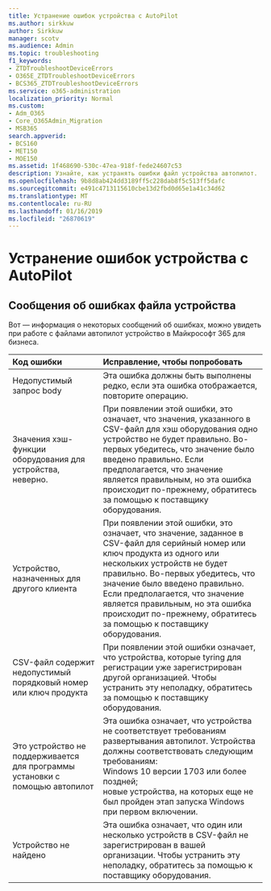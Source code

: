 ```yaml
---
title: Устранение ошибок устройства с AutoPilot
ms.author: sirkkuw
author: Sirkkuw
manager: scotv
ms.audience: Admin
ms.topic: troubleshooting
f1_keywords:
- ZTDTroubleshootDeviceErrors
- O365E_ZTDTroubleshootDeviceErrors
- BCS365_ZTDTroubleshootDeviceErrors
ms.service: o365-administration
localization_priority: Normal
ms.custom:
- Adm_O365
- Core_O365Admin_Migration
- MSB365
search.appverid:
- BCS160
- MET150
- MOE150
ms.assetid: 1f468690-530c-47ea-918f-fede24607c53
description: Узнайте, как устранять ошибки файл устройства автопилот.
ms.openlocfilehash: 9b8d8ab424dd3189ff5c228dab8f5c513ff5dafc
ms.sourcegitcommit: e491c4713115610cbe13d2fbd0d65e1a41c34d62
ms.translationtype: MT
ms.contentlocale: ru-RU
ms.lasthandoff: 01/16/2019
ms.locfileid: "26870619"
---
```

# <a name="troubleshoot-autopilot-device-errors"></a>Устранение ошибок устройства с AutoPilot

## <a name="device-file-error-messages"></a>Сообщения об ошибках файла устройства

Вот — информация о некоторых сообщений об ошибках, можно увидеть при работе с файлами автопилот устройство в Майкрософт 365 для бизнеса. 
  
|**Код ошибки**|**Исправление, чтобы попробовать**|
|:-----|:-----|
|Недопустимый запрос body  <br/> |Эта ошибка должны быть выполнены редко, если эта ошибка отображается, повторите операцию.  <br/> |
|Значения хэш-функции оборудования для устройства, неверно.  <br/> |При появлении этой ошибки, это означает, что значения, указанного в CSV-файл для хэш оборудования одно устройство не будет правильно. Во-первых убедитесь, что значение было введено правильно. Если предполагается, что значение является правильным, но эта ошибка происходит по-прежнему, обратитесь за помощью к поставщику оборудования.  <br/> |
|Устройство, назначенных для другого клиента  <br/> |При появлении этой ошибки, это означает, что значение, заданное в CSV-файл для серийный номер или ключ продукта из одного или нескольких устройств не будет правильно. Во-первых убедитесь, что значение было введено правильно. Если предполагается, что значение является правильным, но эта ошибка происходит по-прежнему, обратитесь за помощью к поставщику оборудования.  <br/> |
|CSV-файл содержит недопустимый порядковый номер или ключ продукта  <br/> |При появлении этой ошибки означает, что устройства, которые tyring для регистрации уже зарегистрирован другой организацией. Чтобы устранить эту неполадку, обратитесь за помощью к поставщику оборудования.  <br/> |
|Это устройство не поддерживается для программы установки с помощью автопилот  <br/> | Эта ошибка означает, что устройства не соответствует требованиям развертывания автопилот. Устройства должны соответствовать следующим требованиям:  <br/>  Windows 10 версии 1703 или более поздней;  <br/>  новые устройства, на которых еще не был пройден этап запуска Windows при первом включении.  <br/> |
|Устройство не найдено  <br/> |Эта ошибка означает, что один или несколько устройств в CSV-файл не зарегистрирован в вашей организации. Чтобы устранить эту неполадку, обратитесь за помощью к поставщику оборудования.  <br/> |
   
